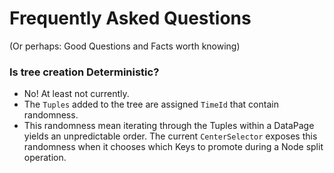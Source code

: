 # Frequently Asked Questions

(Or perhaps: Good Questions and Facts worth knowing)

### Is tree creation Deterministic?

- No!  At least not currently.
- The `Tuples` added to the tree are assigned `TimeId` that contain randomness.
- This randomness mean iterating through the Tuples within a DataPage yields an unpredictable order. The current
  `CenterSelector` exposes this randomness when it chooses which Keys to promote during a Node split operation.

